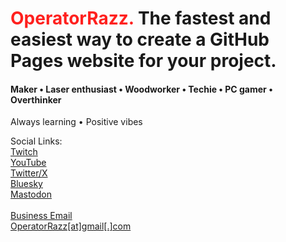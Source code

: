 # <span style="color: #ff201e">OperatorRazz.</span> The fastest and easiest way to&nbsp;create a&nbsp;GitHub Pages website for your project.
#### Maker • Laser enthusiast • Woodworker • Techie • PC gamer • Overthinker<br>
Always learning • Positive vibes

Social Links: <br>
<a href="#">Twitch</a><br>
<a href="#">YouTube</a><br>
<a href="#">Twitter/X</a><br>
<a href="#">Bluesky</a><br>
<a href="#">Mastodon</a>
<br><br>
<u>Business Email</u><br>
<a href="mailto:operatorrazz@gmail.com">OperatorRazz[at]gmail[.]com
